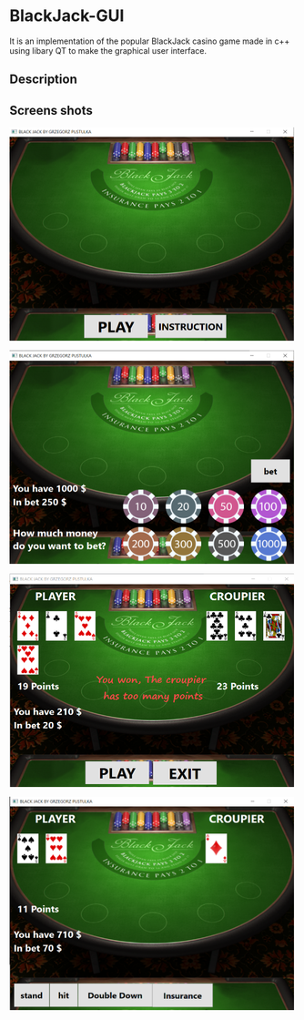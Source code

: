 # BlackJack-GUI

It is an implementation of the popular BlackJack casino game made in c++ using libary QT to make the graphical user interface.

## Description

## Screens shots

<img
  src="/pictures/menu.png"
  alt="Menu"
  title="Black Jack Menu"
  width="500"
  height="375"
  style="display: inline-block; margin: 0 auto">

<img
  src="/pictures/bet.png"
  alt="bet"
  title="Black Jack bet"
  width="500"
  height="375"
  style="display: inline-block; margin: 0 auto">
  
<img
  src="/pictures/result.png"
  alt="bet"
  title="Black Jack end result"
  width="500"
  height="375"
  style="display: inline-block; margin: 0 auto">
  
<img
  src="/pictures/choose.png"
  alt="bet"
  title="Black Jack choose"
  width="500"
  height="375"
  style="display: inline-block; margin: 0 auto">
